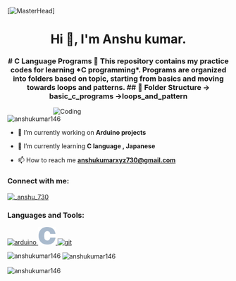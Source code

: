 [![MasterHead](https://1.bp.blogspot.com/-7A4WynwLsMw/XbBpCXG8fHI/AAAAAAAAMt4/uOa1bpLskYgrwGbllhSu2SDj_Mig8SXJQCLcBGAsYHQ/s1600/2000_600px.gif)]
<h1 align="center">Hi 👋, I'm Anshu kumar.</h1>
<h3 align="center"># C Language Programs 🚀 This repository contains my practice codes for learning *C programming*. Programs are organized into folders based on topic, starting from basics and moving towards loops and patterns. ## 📂 Folder Structure → basic_c_programs →loops_and_pattern</h3>
<img align="right" alt="Coding" width="400" src="https://user-images.githubusercontent.com/75851313/151668395-5591532b-28da-46a6-9476-7c9694bcb60e.gif">

<p align="left"> <img src="https://komarev.com/ghpvc/?username=anshukumar146&label=Profile%20views&color=0e75b6&style=flat" alt="anshukumar146" /> </p>

- 🔭 I’m currently working on **Arduino projects**

- 🌱 I’m currently learning **C language , Japanese**

- 📫 How to reach me **anshukumarxyz730@gmail.com**

<h3 align="left">Connect with me:</h3>
<p align="left">
<a href="https://instagram.com/_anshu_730" target="blank"><img align="center" src="https://raw.githubusercontent.com/rahuldkjain/github-profile-readme-generator/master/src/images/icons/Social/instagram.svg" alt="_anshu_730" height="30" width="40" /></a>
</p>

<h3 align="left">Languages and Tools:</h3>
<p align="left"> <a href="https://www.arduino.cc/" target="_blank" rel="noreferrer"> <img src="https://cdn.worldvectorlogo.com/logos/arduino-1.svg" alt="arduino" width="40" height="40"/> </a> <a href="https://www.cprogramming.com/" target="_blank" rel="noreferrer"> <img src="https://raw.githubusercontent.com/devicons/devicon/master/icons/c/c-original.svg" alt="c" width="40" height="40"/> </a> <a href="https://git-scm.com/" target="_blank" rel="noreferrer"> <img src="https://www.vectorlogo.zone/logos/git-scm/git-scm-icon.svg" alt="git" width="40" height="40"/> </a> </p>

<p><img align="left" src="https://github-readme-stats.vercel.app/api/top-langs?username=anshukumar146&show_icons=true&locale=en&layout=compact" alt="anshukumar146" /></p>

<p>&nbsp;<img align="center" src="https://github-readme-stats.vercel.app/api?username=anshukumar146&show_icons=true&locale=en" alt="anshukumar146" /></p>

<p><img align="center" src="https://github-readme-streak-stats.herokuapp.com/?user=anshukumar146&" alt="anshukumar146" /></p>
